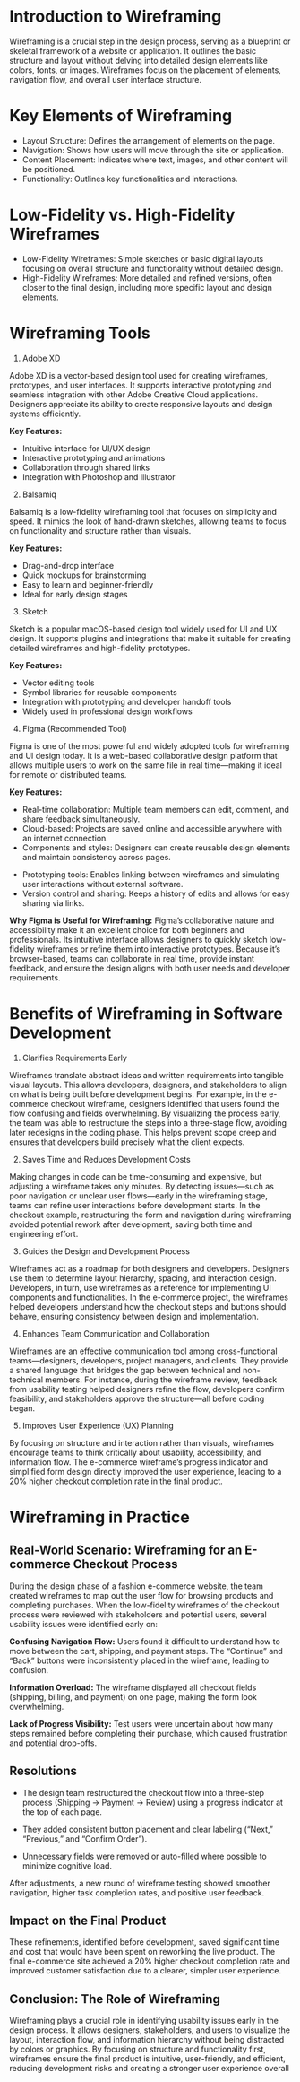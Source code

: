 # Introduction to Wireframing

Wireframing is a crucial step in the design process, serving as a blueprint or skeletal framework of a website or application. It outlines the basic structure and layout without delving into detailed design elements like colors, fonts, or images. Wireframes focus on the placement of elements, navigation flow, and overall user interface structure.

# Key Elements of Wireframing

- Layout Structure: Defines the arrangement of elements on the page.
- Navigation: Shows how users will move through the site or application.
- Content Placement: Indicates where text, images, and other content will be positioned.
- Functionality: Outlines key functionalities and interactions.

# Low-Fidelity vs. High-Fidelity Wireframes

- Low-Fidelity Wireframes: Simple sketches or basic digital layouts focusing on overall structure and functionality without detailed design.
- High-Fidelity Wireframes: More detailed and refined versions, often closer to the final design, including more specific layout and design elements.

# Wireframing Tools

1. Adobe XD

Adobe XD is a vector-based design tool used for creating wireframes, prototypes, and user interfaces. It supports interactive prototyping and seamless integration with other Adobe Creative Cloud applications. Designers appreciate its ability to create responsive layouts and design systems efficiently.

**Key Features:**

- Intuitive interface for UI/UX design
- Interactive prototyping and animations
- Collaboration through shared links
- Integration with Photoshop and Illustrator

2. Balsamiq

Balsamiq is a low-fidelity wireframing tool that focuses on simplicity and speed. It mimics the look of hand-drawn sketches, allowing teams to focus on functionality and structure rather than visuals.

**Key Features:**

- Drag-and-drop interface
- Quick mockups for brainstorming
- Easy to learn and beginner-friendly
- Ideal for early design stages

3. Sketch

Sketch is a popular macOS-based design tool widely used for UI and UX design. It supports plugins and integrations that make it suitable for creating detailed wireframes and high-fidelity prototypes.

**Key Features:**

- Vector editing tools
- Symbol libraries for reusable components
- Integration with prototyping and developer handoff tools
- Widely used in professional design workflows

4. Figma (Recommended Tool)

Figma is one of the most powerful and widely adopted tools for wireframing and UI design today. It is a web-based collaborative design platform that allows multiple users to work on the same file in real time—making it ideal for remote or distributed teams.

**Key Features:**

- Real-time collaboration: Multiple team members can edit, comment, and share feedback simultaneously.
- Cloud-based: Projects are saved online and accessible anywhere with an internet connection.
- Components and styles: Designers can create reusable design elements and maintain consistency across pages.

* Prototyping tools: Enables linking between wireframes and simulating user interactions without external software.
* Version control and sharing: Keeps a history of edits and allows for easy sharing via links.

**Why Figma is Useful for Wireframing:**
Figma’s collaborative nature and accessibility make it an excellent choice for both beginners and professionals. Its intuitive interface allows designers to quickly sketch low-fidelity wireframes or refine them into interactive prototypes. Because it’s browser-based, teams can collaborate in real time, provide instant feedback, and ensure the design aligns with both user needs and developer requirements.

# Benefits of Wireframing in Software Development

1. Clarifies Requirements Early

Wireframes translate abstract ideas and written requirements into tangible visual layouts. This allows developers, designers, and stakeholders to align on what is being built before development begins.
For example, in the e-commerce checkout wireframe, designers identified that users found the flow confusing and fields overwhelming. By visualizing the process early, the team was able to restructure the steps into a three-stage flow, avoiding later redesigns in the coding phase.
This helps prevent scope creep and ensures that developers build precisely what the client expects.

2. Saves Time and Reduces Development Costs

Making changes in code can be time-consuming and expensive, but adjusting a wireframe takes only minutes.
By detecting issues—such as poor navigation or unclear user flows—early in the wireframing stage, teams can refine user interactions before development starts.
In the checkout example, restructuring the form and navigation during wireframing avoided potential rework after development, saving both time and engineering effort.

3. Guides the Design and Development Process

Wireframes act as a roadmap for both designers and developers. Designers use them to determine layout hierarchy, spacing, and interaction design. Developers, in turn, use wireframes as a reference for implementing UI components and functionalities.
In the e-commerce project, the wireframes helped developers understand how the checkout steps and buttons should behave, ensuring consistency between design and implementation.

4. Enhances Team Communication and Collaboration

Wireframes are an effective communication tool among cross-functional teams—designers, developers, project managers, and clients. They provide a shared language that bridges the gap between technical and non-technical members.
For instance, during the wireframe review, feedback from usability testing helped designers refine the flow, developers confirm feasibility, and stakeholders approve the structure—all before coding began.

5. Improves User Experience (UX) Planning

By focusing on structure and interaction rather than visuals, wireframes encourage teams to think critically about usability, accessibility, and information flow.
The e-commerce wireframe’s progress indicator and simplified form design directly improved the user experience, leading to a 20% higher checkout completion rate in the final product.

# Wireframing in Practice

## Real-World Scenario: Wireframing for an E-commerce Checkout Process

During the design phase of a fashion e-commerce website, the team created wireframes to map out the user flow for browsing products and completing purchases. When the low-fidelity wireframes of the checkout process were reviewed with stakeholders and potential users, several usability issues were identified early on:

**Confusing Navigation Flow:**
Users found it difficult to understand how to move between the cart, shipping, and payment steps. The “Continue” and “Back” buttons were inconsistently placed in the wireframe, leading to confusion.

**Information Overload:**
The wireframe displayed all checkout fields (shipping, billing, and payment) on one page, making the form look overwhelming.

**Lack of Progress Visibility:**
Test users were uncertain about how many steps remained before completing their purchase, which caused frustration and potential drop-offs.

## Resolutions

- The design team restructured the checkout flow into a three-step process (Shipping → Payment → Review) using a progress indicator at the top of each page.

- They added consistent button placement and clear labeling (“Next,” “Previous,” and “Confirm Order”).

- Unnecessary fields were removed or auto-filled where possible to minimize cognitive load.

After adjustments, a new round of wireframe testing showed smoother navigation, higher task completion rates, and positive user feedback.

## Impact on the Final Product

These refinements, identified before development, saved significant time and cost that would have been spent on reworking the live product. The final e-commerce site achieved a 20% higher checkout completion rate and improved customer satisfaction due to a clearer, simpler user experience.

## Conclusion: The Role of Wireframing

Wireframing plays a crucial role in identifying usability issues early in the design process. It allows designers, stakeholders, and users to visualize the layout, interaction flow, and information hierarchy without being distracted by colors or graphics. By focusing on structure and functionality first, wireframes ensure the final product is intuitive, user-friendly, and efficient, reducing development risks and creating a stronger user experience overall
